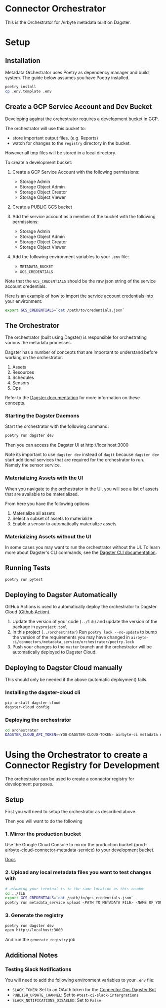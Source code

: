 # Connector Orchestrator

This is the Orchestrator for Airbyte metadata built on Dagster.

# Setup

## Installation

Metadata Orchestrator uses Poetry as dependency manager and build system. The guide below
assumes you have Poetry installed.

```bash
poetry install
cp .env.template .env
```

## Create a GCP Service Account and Dev Bucket

Developing against the orchestrator requires a development bucket in GCP.

The orchestrator will use this bucket to:

- store important output files. (e.g. Reports)
- watch for changes to the `registry` directory in the bucket.

However all tmp files will be stored in a local directory.

To create a development bucket:

1. Create a GCP Service Account with the following permissions:
   - Storage Admin
   - Storage Object Admin
   - Storage Object Creator
   - Storage Object Viewer
2. Create a PUBLIC GCS bucket
3. Add the service account as a member of the bucket with the following permissions:

   - Storage Admin
   - Storage Object Admin
   - Storage Object Creator
   - Storage Object Viewer

4. Add the following environment variables to your `.env` file:
   - `METADATA_BUCKET`
   - `GCS_CREDENTIALS`

Note that the `GCS_CREDENTIALS` should be the raw json string of the service account credentials.

Here is an example of how to import the service account credentials into your environment:

```bash
export GCS_CREDENTIALS=`cat /path/to/credentials.json`
```

## The Orchestrator

The orchestrator (built using Dagster) is responsible for orchestrating various the metadata
processes.

Dagster has a number of concepts that are important to understand before working on the
orchestrator.

1. Assets
2. Resources
3. Schedules
4. Sensors
5. Ops

Refer to the [Dagster documentation](https://docs.dagster.io/concepts) for more information on these
concepts.

### Starting the Dagster Daemons

Start the orchestrator with the following command:

```bash
poetry run dagster dev
```

Then you can access the Dagster UI at http://localhost:3000

Note its important to use `dagster dev` instead of `dagit` because `dagster dev` start additional
services that are required for the orchestrator to run. Namely the sensor service.

### Materializing Assets with the UI

When you navigate to the orchestrator in the UI, you will see a list of assets that are available to
be materialized.

From here you have the following options

1. Materialize all assets
2. Select a subset of assets to materialize
3. Enable a sensor to automatically materialize assets

### Materializing Assets without the UI

In some cases you may want to run the orchestrator without the UI. To learn more about Dagster's CLI
commands, see the [Dagster CLI documentation](https://docs.dagster.io/_apidocs/cli).

## Running Tests

```bash
poetry run pytest
```

## Deploying to Dagster Automatically

GitHub Actions is used to automatically deploy the orchestrator to Dagster Cloud
([Github Action](https://github.com/airbytehq/airbyte/blob/master/.github/workflows/metadata_service_deploy_orchestrator_dagger.yml)).

1. Update the version of your code (`../lib`) and update the version of the package in
   `pyproject.toml`
1. In this project (`../orchestrator`) Run `poetry lock --no-update` to bump the version of the
   requirements you may have changed in
   `airbyte-ci/connectors/metadata_service/orchestrator/poetry.lock`
1. Push your changes to the `master` branch and the orchestrator will be automatically deployed to
   Dagster Cloud.

## Deploying to Dagster Cloud manually

This should only be needed if the above (automatic deployment) fails.

### Installing the dagster-cloud cli

```bash
pip install dagster-cloud
dagster-cloud config
```

### Deploying the orchestrator

```bash
cd orchestrator
DAGSTER_CLOUD_API_TOKEN=<YOU-DAGSTER-CLOUD-TOKEN> airbyte-ci metadata deploy orchestrator
```

# Using the Orchestrator to create a Connector Registry for Development

The orchestrator can be used to create a connector registry for development purposes.

## Setup

First you will need to setup the orchestrator as described above.

Then you will want to do the following

### 1. Mirror the production bucket

Use the Google Cloud Console to mirror the production bucket
(prod-airbyte-cloud-connector-metadata-service) to your development bucket.

[Docs](https://cloud.google.com/storage-transfer/docs/cloud-storage-to-cloud-storage)

### 2. Upload any local metadata files you want to test changes with

```bash
# assuming your terminal is in the same location as this readme
cd ../lib
export GCS_CREDENTIALS=`cat /path/to/gcs_credentials.json`
poetry run metadata_service upload <PATH TO METADATA FILE> <NAME OF YOUR BUCKET>
```

### 3. Generate the registry

```bash
poetry run dagster dev
open http://localhost:3000
```

And run the `generate_registry` job

## Additional Notes

### Testing Slack Notifications
You will need to add the following environment variables to your `.env` file:

- `SLACK_TOKEN`: Set to an OAuth token for the [Connector Ops Dagster Bot](https://airbytehq-team.slack.com/apps/A05K845HBE0-connector-ops-dagster-bot?settings=1)
- `PUBLISH_UPDATE_CHANNEL`: Set to `#test-ci-slack-intergrations`
- `SLACK_NOTIFICATIONS_DISABLED`: Set to `False`
